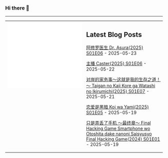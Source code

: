### Hi there 👋

<!--
**etng/etng** is a ✨ _special_ ✨ repository because its `README.md` (this file) appears on your GitHub profile.

Here are some ideas to get you started:

- 🔭 I’m currently working on ...
- 🌱 I’m currently learning ...
- 👯 I’m looking to collaborate on ...
- 🤔 I’m looking for help with ...
- 💬 Ask me about ...
- 📫 How to reach me: ...
- 😄 Pronouns: ...
- ⚡ Fun fact: ...
-->


---

<table>
<tr>
<td valign="top" width="50%">
<img src="metrics.svg" alt="Metric" />
</td>
<td valign="top" width="50%">

## Latest Blog Posts
<!-- blog start -->
[阿修罗医生 Dr. Asura(2025) S01E06](http://www.fanxinzhui.com/rr/2619#S01E06) - 2025-05-23

[主播 Caster(2025) S01E06](http://www.fanxinzhui.com/rr/2618#S01E06) - 2025-05-22

[对岸的家务事～这就是我的生存之道！～ Taigan no Kaji Kore ga Watashi no Ikirumichi(2025) S01E07](http://www.fanxinzhui.com/rr/2615#S01E07) - 2025-05-21

[恋爱是黑暗 Koi wa Yami(2025) S01E05](http://www.fanxinzhui.com/rr/2622#S01E05) - 2025-05-19

[只是弄丢了手机 ～最终章～ Final Hacking Game Smartphone wo Otoshita dake nanoni Saisyusyo Final Hacking Game(2024) S01E01](http://www.fanxinzhui.com/rr/2626#S01E01) - 2025-05-19
<!-- blog end -->

</td></tr></table>

